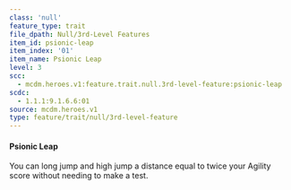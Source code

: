 ```yaml
---
class: 'null'
feature_type: trait
file_dpath: Null/3rd-Level Features
item_id: psionic-leap
item_index: '01'
item_name: Psionic Leap
level: 3
scc:
  - mcdm.heroes.v1:feature.trait.null.3rd-level-feature:psionic-leap
scdc:
  - 1.1.1:9.1.6.6:01
source: mcdm.heroes.v1
type: feature/trait/null/3rd-level-feature
---
```


#### Psionic Leap

You can long jump and high jump a distance equal to twice your Agility score without needing to make a test.
